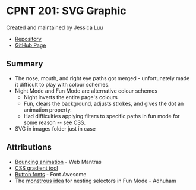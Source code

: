 # CPNT 201: SVG Graphic

Created and maintained by Jessica Luu

- [Repository](https://github.com/jluu38/cpnt201-a3)
- [GitHub Page](https://jluu38.github.io/cpnt201-a3/)

## Summary

- The nose, mouth, and right eye paths got merged - unfortunately made it difficult to play with colour schemes.
- Night Mode and Fun Mode are alternative colour schemes
  - Night inverts the entire page's colours
  - Fun, clears the background, adjusts strokes, and gives the dot an animation property.
  - Had difficulties applying filters to specific paths in fun mode for some reason -- see CSS.
- SVG in images folder just in case

## Attributions

- [Bouncing animation](https://codepen.io/webmantras/pen/azWJOB) - Web Mantras
- [CSS gradient tool](https://cssgradient.io/)
- [Button fonts](https://fontawesome.com/license/free) - Font Awesome
- The [monstrous idea](https://css-tricks.com/a-complete-guide-to-dark-mode-on-the-web/#toggling-themes) for nesting selectors in Fun Mode - Adhuham
